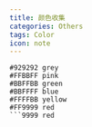 ```yaml
---
title: 颜色收集
categories: Others
tags: Color
icon: note
---
```


```
#929292 grey
#FFBBFF pink
#BBFFBB green
#BBFFFF blue
#FFFFBB yellow
#FF9999 red
```9999 red
```